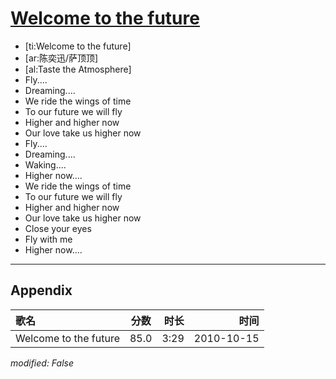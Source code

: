 # [Welcome to the future](https://music.163.com/song?id=64368)

* [ti:Welcome to the future]
* [ar:陈奕迅/萨顶顶]
* [al:Taste the Atmosphere]
* Fly....
* Dreaming....
* We ride the wings of time
* To our future we will fly
* Higher and higher now
* Our love take us higher now
* Fly....
* Dreaming....
* Waking....
* Higher now....
* We ride the wings of time
* To our future we will fly
* Higher and higher now
* Our love take us higher now
* Close your eyes
* Fly with me
* Higher now....


---

## Appendix

|歌名|分数|时长|时间|
|:---|:---:|---:|---:|
|Welcome to the future|85.0|3:29|2010-10-15

*modified: False*